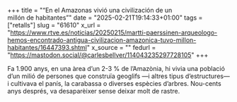 +++
title = "“En el Amazonas vivió una civilización de un millón de habitantes”"
date = "2025-02-21T19:14:33+01:00"
tags = ["retalls"]
slug = "61610"
x_url = "https://www.rtve.es/noticias/20250215/martti-paerssinen-arqueologo-hemos-encontrado-antigua-civilizacion-amazonica-tuvo-millon-habitantes/16447393.shtml"
x_source = ""
fedurl = "https://mastodon.social/@carlesbellver/114043235297728105"
+++

Fa 1.900 anys, en una àrea d’un 2-3 % de l’Amazònia, hi vivia una població d’un milió de persones que construïa geoglifs —i altres tipus d’estructures— i cultivava el panís, la carabassa o diverses espècies d’arbres. Nou-cents anys després, va desaparèixer sense deixar molt de rastre.
